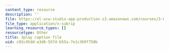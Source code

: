 ```yaml
---
content_type: resource
description: ''
file: https://ol-ocw-studio-app-production.s3.amazonaws.com/courses/3-091sc-introduction-to-solid-state-chemistry-fall-2010/c92c45dde3d6557db55a7e1c369f758b_j7EBObU5Tjk.vtt
file_type: application/x-subrip
learning_resource_types: []
resourcetype: Other
title: 3play caption file
uid: c92c45dd-e3d6-557d-b55a-7e1c369f758b
---
```

